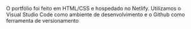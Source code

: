 O portfólio foi feito em HTML/CSS e hospedado no Netlify. Utilizamos o Visual Studio Code como ambiente de desenvolvimento e o Github como ferramenta de versionamento
